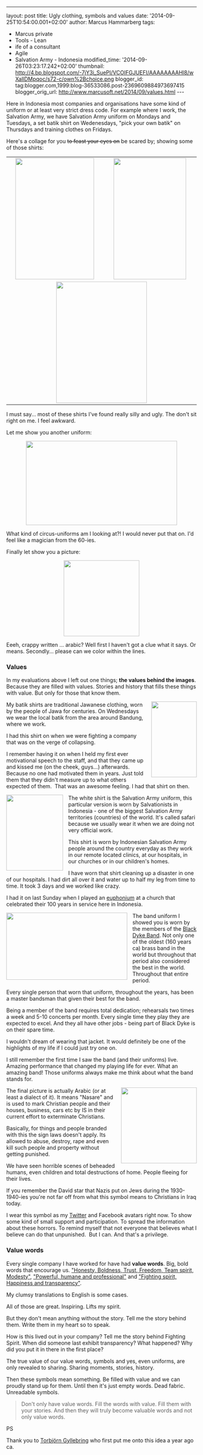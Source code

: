 ---
layout: post
title: Ugly clothing, symbols and values
date: '2014-09-25T10:54:00.001+02:00'
author: Marcus Hammarberg
tags:
  - Marcus private
  - Tools - Lean
  - ife of a consultant
   - Agile
  - Salvation Army -
Indonesia
modified_time: '2014-09-26T03:23:17.242+02:00'
thumbnail: http://4.bp.blogspot.com/-7jY3i_SuePI/VCOIFGJUEFI/AAAAAAAAHl8/wXallDMpqoc/s72-c/own%2Bchoice.png
blogger_id: tag:blogger.com,1999:blog-36533086.post-2369609884973697415
blogger_orig_url: http://www.marcusoft.net/2014/09/values.html ---

<div dir="ltr" style="text-align: left;" trbidi="on">

Here in Indonesia most companies and organisations have some kind of
uniform or at least very strict dress code. For example where I work,
the Salvation Army, we have Salvation Army uniform on Mondays and
Tuesdays, a set batik shirt on Wedenesdays, "pick your own batik" on
Thursdays and training clothes on Fridays.

Here's a collage for you ~~to feast your eyes on~~ be scared by; showing
some of those shirts:

<table>
<colgroup>
<col style="width: 50%" />
<col style="width: 50%" />
</colgroup>
<tbody>
<tr class="odd">
<td><div class="separator" style="clear: both; text-align: center;">
<a
href="http://4.bp.blogspot.com/-7jY3i_SuePI/VCOIFGJUEFI/AAAAAAAAHl8/wXallDMpqoc/s1600/own%2Bchoice.png"
data-imageanchor="1" style="margin-left: 1em; margin-right: 1em;"><img
src="http://4.bp.blogspot.com/-7jY3i_SuePI/VCOIFGJUEFI/AAAAAAAAHl8/wXallDMpqoc/s1600/own%2Bchoice.png"
data-border="0" width="208" height="320" /></a>
</div></td>
<td><div class="separator" style="clear: both; text-align: center;">
<a
href="http://3.bp.blogspot.com/-yW0xTRJnxcw/VCOIFLrB9HI/AAAAAAAAHl0/LF9G-iA1X_I/s1600/set%2Bbatik%2Band%2Bbeard.jpg"
data-imageanchor="1" style="margin-left: 1em; margin-right: 1em;"><img
src="http://3.bp.blogspot.com/-yW0xTRJnxcw/VCOIFLrB9HI/AAAAAAAAHl0/LF9G-iA1X_I/s1600/set%2Bbatik%2Band%2Bbeard.jpg"
data-border="0" width="192" height="320" /></a>
</div></td>
</tr>
<tr class="even">
<td colspan="2" style="text-align: center;"><div class="separator"
style="clear: both; text-align: center;">
<a
href="http://1.bp.blogspot.com/-3qZugxM9lA8/VCOIFFzRydI/AAAAAAAAHl4/RI70-qdNcHM/s1600/uniform.jpg"
data-imageanchor="1" style="margin-left: 1em; margin-right: 1em;"><img
src="http://1.bp.blogspot.com/-3qZugxM9lA8/VCOIFFzRydI/AAAAAAAAHl4/RI70-qdNcHM/s1600/uniform.jpg"
data-border="0" width="240" height="320" /></a>
</div></td>
</tr>
</tbody>
</table>


I must say... most of these shirts I've found really silly and ugly. The
don't sit right on me. I feel awkward.

Let me show you another uniform:

<div class="separator" style="clear: both; text-align: center;">

<a
href="http://4.bp.blogspot.com/-8XzUHg5W19k/VCOZkxzsyrI/AAAAAAAAHmU/j7aaSHETfB8/s1600/black%2Bdyke.JPG"
data-imageanchor="1" style="margin-left: 1em; margin-right: 1em;"><img
src="http://4.bp.blogspot.com/-8XzUHg5W19k/VCOZkxzsyrI/AAAAAAAAHmU/j7aaSHETfB8/s1600/black%2Bdyke.JPG"
data-border="0" width="400" height="222" /></a>

</div>


What kind of circus-uniforms am I looking at?! I would never put that
on. I'd feel like a magician from the 60-ies.

Finally let show you a picture:

<div class="separator" style="clear: both; text-align: center;">

<a
href="http://4.bp.blogspot.com/-T36j3MTeqNo/VCObq1tPtXI/AAAAAAAAHmg/BmGzaQv9P0Y/s1600/christiansInIraq.jpeg"
data-imageanchor="1" style="margin-left: 1em; margin-right: 1em;"><img
src="http://4.bp.blogspot.com/-T36j3MTeqNo/VCObq1tPtXI/AAAAAAAAHmg/BmGzaQv9P0Y/s1600/christiansInIraq.jpeg"
data-border="0" width="200" height="200" /></a>

</div>


Eeeh, crappy written ... arabic? Well first I haven't got a clue what it
says. Or means. Secondly... please can we color within the lines.

### Values

<div>

In my evaluations above I left out one things; **the values behind the
images**. Because they are filled with values. Stories and history that
fills these things with value. But only for those that know them. 

</div>

<div>



</div>

<div style="text-align: left;">

<a
href="http://3.bp.blogspot.com/-yW0xTRJnxcw/VCOIFLrB9HI/AAAAAAAAHl0/LF9G-iA1X_I/s1600/set%2Bbatik%2Band%2Bbeard.jpg"
data-imageanchor="1"
style="clear: right; float: right; margin-bottom: 1em; margin-left: 1em; text-align: center;"><img
src="http://3.bp.blogspot.com/-yW0xTRJnxcw/VCOIFLrB9HI/AAAAAAAAHl0/LF9G-iA1X_I/s1600/set%2Bbatik%2Band%2Bbeard.jpg"
data-border="0" width="120" height="200" /></a>My batik shirts are
traditional Jawanese clothing, worn by the people of Jawa for centuries.
On Wednesdays we wear the local batik from the area around Bandung,
where we work. 

</div>

<div style="text-align: left;">

I had this shirt on when we were fighting a company that was on the
verge of collapsing. 

</div>

<div style="text-align: left;">

I remember having it on when I held my first ever motivational speech to
the staff, and that they came up and kissed me (on the cheek, guys...)
afterwards. Because no one had motivated them in years. Just told them
that they didn't measure up to what others expected of them.  That was
an awesome feeling. I had that shirt on then.

</div>

<div style="text-align: left;">



</div>

<div style="text-align: left;">



</div>

<div style="text-align: left;">

<a
href="http://1.bp.blogspot.com/-3qZugxM9lA8/VCOIFFzRydI/AAAAAAAAHl4/RI70-qdNcHM/s1600/uniform.jpg"
data-imageanchor="1"
style="clear: left; float: left; margin-bottom: 1em; margin-right: 1em; text-align: center;"><img
src="http://1.bp.blogspot.com/-3qZugxM9lA8/VCOIFFzRydI/AAAAAAAAHl4/RI70-qdNcHM/s1600/uniform.jpg"
data-border="0" width="150" height="200" /></a>The white shirt is the
Salvation Army uniform, this particular version is worn by Salvationists
in Indonesia - one of the biggest Salvation Army territories (countries)
of the world. It's called safari because we usually wear it when we are
doing not very official work.

</div>

<div style="text-align: left;">

This shirt is worn by Indonesian Salvation Army people around the
country everyday as they work in our remote located clinics, at our
hospitals, in our churches or in our children's homes. 

</div>

<div style="text-align: left;">

I have worn that shirt cleaning up a disaster in one of our hospitals. I
had dirt all over it and water up to half my leg from time to time. It
took 3 days and we worked like crazy.

</div>

<div style="text-align: left;">

I had it on last Sunday when I played an
<a href="http://en.wikipedia.org/wiki/Euphonium"
target="_blank">euphonium</a> at a church that celebrated their 100
years in service here in Indonesia. 

</div>

<div style="text-align: left;">



</div>

<div style="text-align: left;">



</div>

<div style="text-align: left;">

<a
href="http://4.bp.blogspot.com/-8XzUHg5W19k/VCOZkxzsyrI/AAAAAAAAHmU/j7aaSHETfB8/s1600/black%2Bdyke.JPG"
data-imageanchor="1"
style="clear: left; float: left; margin-bottom: 1em; margin-right: 1em; text-align: center;"><img
src="http://4.bp.blogspot.com/-8XzUHg5W19k/VCOZkxzsyrI/AAAAAAAAHmU/j7aaSHETfB8/s1600/black%2Bdyke.JPG"
data-border="0" width="320" height="177" /></a>The band uniform I showed
you is worn by the members of the
<a href="http://blackdykeband.co.uk/" target="_blank">Black Dyke
Band</a>. Not only one of the oldest (160 years ca) brass band in the
world but throughout that period also considered the best in the world.
Throughout that entire period. 

</div>

<div style="text-align: left;">

Every single person that worn that uniform, throughout the years, has
been a master bandsman that given their best for the band.

</div>

<div style="text-align: left;">

Being a member of the band requires total dedication; rehearsals two
times a week and 5-10 concerts per month. Every single time they play
they are expected to excel. And they all have other jobs - being part of
Black Dyke is on their spare time.

</div>

<div style="text-align: left;">

I wouldn't dream of wearing that jacket. It would definitely be one of
the highlights of my life if I could just try one on.

</div>

<div style="text-align: left;">

I still remember the first time I saw the band (and their uniforms)
live. Amazing performance that changed my playing life for ever. What an
amazing band! Those uniforms always make me think about what the band
stands for.

</div>

<div style="text-align: left;">



</div>

<div style="text-align: left;">

<a
href="http://4.bp.blogspot.com/-T36j3MTeqNo/VCObq1tPtXI/AAAAAAAAHmg/BmGzaQv9P0Y/s1600/christiansInIraq.jpeg"
data-imageanchor="1"
style="clear: right; float: right; margin-bottom: 1em; margin-left: 1em; text-align: center;"><img
src="http://4.bp.blogspot.com/-T36j3MTeqNo/VCObq1tPtXI/AAAAAAAAHmg/BmGzaQv9P0Y/s1600/christiansInIraq.jpeg"
data-border="0" width="200" height="200" /></a>The final picture is
actually Arabic (or at least a dialect of it). It means "Nasare" and is
used to mark Christian people and their houses, business, cars etc by IS
in their current effort to exterminate Christians. 

</div>

<div style="text-align: left;">

Basically, for things and people branded with this the sign laws doesn't
apply. Its allowed to abuse, destroy, rape and even kill such people and
property without getting punished. 

</div>

<div style="text-align: left;">

We have seen horrible scenes of beheaded humans, even children and total
destructions of home. People fleeing for their lives.

</div>

<div style="text-align: left;">

If you remember the David star that Nazis put on Jews during the
1930-1940-ies you're not far off from what this symbol means to
Christians in Iraq today. 

</div>

<div style="text-align: left;">



</div>

<div style="text-align: left;">

I wear this symbol as my
<a href="http://twitter.com/marcusoftnet" target="_blank">Twitter</a>
and Facebook avatars right now. To show some kind of small support and
participation. To spread the information about these horrors. To remind
myself that not everyone that believes what I believe can do that
unpunished.  But I can. And that's a privilege. 

</div>

### Value words

<div>

Every single company I have worked for have had **value words**. Big,
bold words that encourage us.
<a href="http://www.in.capgemini.com/about/group/values-ethics"
target="_blank">"Honesty, Boldness, Trust, Freedom, Team spirit,
Modesty"</a>, <a href="http://avegagroup.se/sv/Om-Avega-Group/Vara-varderingar/"
target="_blank">"Powerful, humane and professional"</a> and <a href="http://aptitud.se/" target="_blank">"Fighting spirit, Happiness
and transparency"</a>. 

</div>

<div>

My clumsy translations to English is some cases. 

</div>

<div>



</div>

<div>

All of those are great. Inspiring. Lifts my spirit. 

</div>

<div>

But they don't mean anything without the story. Tell me the story behind
them. Write them in my heart so to speak.

</div>

<div>



</div>

<div>

How is this lived out in your company? Tell me the story behind Fighting
Spirit. When did someone last exhibit transparency? What happened? Why
did you put it in there in the first place?

</div>

<div>



</div>

<div>

The true value of our value words, symbols and yes, even uniforms, are
only revealed to sharing. Sharing moments, stories, history. 

</div>

<div>



</div>

<div>

Then these symbols mean something. Be filled with value and we can
proudly stand up for them. Until then it's just empty words. Dead
fabric. Unreadable symbols. 

</div>

<div>



</div>

> Don't only have value words. Fill the words with value. Fill them with
> your stories. And then they will truly become valuable words and not
> only value words. 

<div>

PS

</div>

<div>

Thank you to
<a href="http://twitter.com/drunkcod" target="_blank">Torbjörn
Gyllebring</a> who first put me onto this idea a year ago ca.

</div>

</div>
